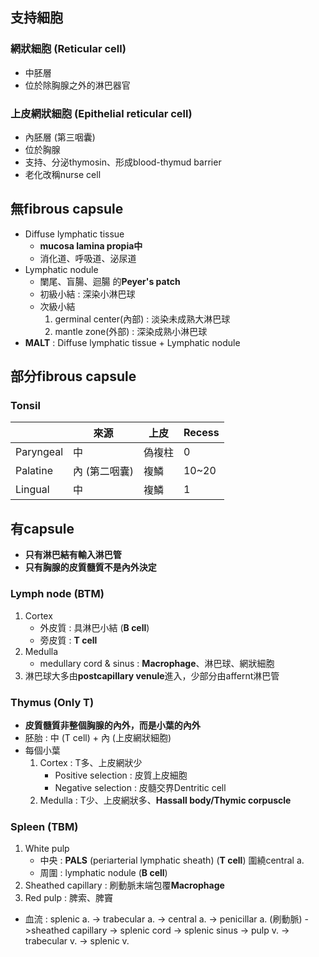## 支持細胞
### 網狀細胞 (Reticular cell)
- 中胚層
- 位於除胸腺之外的淋巴器官
### 上皮網狀細胞 (Epithelial reticular cell)
- 內胚層 (第三咽囊)
- 位於胸腺
- 支持、分泌thymosin、形成blood-thymud barrier
- 老化改稱nurse cell
## 無fibrous capsule
- Diffuse lymphatic tissue
	- **mucosa lamina propia中**
	- 消化道、呼吸道、泌尿道
- Lymphatic nodule
	- 闌尾、盲腸、迴腸 的**Peyer's patch**
	- 初級小結 : 深染小淋巴球
	- 次級小結
		1. germinal center(內部) : 淡染未成熟大淋巴球
		2. mantle zone(外部) : 深染成熟小淋巴球
- **MALT** : Diffuse lymphatic tissue + Lymphatic nodule
## 部分fibrous capsule
### Tonsil
|           | 來源         | 上皮   | Recess |
|-----------|--------------|--------|--------|
| Paryngeal | 中           | 偽複柱 | 0      |
| Palatine  | 內 (第二咽囊) | 複鱗   | 10~20  |
| Lingual   | 中           | 複鱗   | 1      |
## 有capsule
- **只有淋巴結有輸入淋巴管**
- **只有胸腺的皮質髓質不是內外決定**
### Lymph node (BTM)
1. Cortex
	- 外皮質 : 具淋巴小結 (**B cell**)
	- 旁皮質 : **T cell**
2. Medulla
	- medullary cord & sinus : **Macrophage**、淋巴球、網狀細胞
3. 淋巴球大多由**postcapillary venule**進入，少部分由affernt淋巴管
### Thymus (Only T)
- **皮質髓質非整個胸腺的內外，而是小葉的內外**
- 胚胎 : 中 (T cell) + 內 (上皮網狀細胞)
- 每個小葉
	1. Cortex : T多、上皮網狀少
		- Positive selection : 皮質上皮細胞
		- Negative selection : 皮髓交界Dentritic cell
	2. Medulla : T少、上皮網狀多、**Hassall body/Thymic corpuscle**
### Spleen (TBM)
1. White pulp
	- 中央 : **PALS** (periarterial lymphatic sheath) (**T cell**) 圍繞central a.
	- 周圍 : lymphatic nodule (**B cell**)
2. Sheathed capillary : 刷動脈末端包覆**Macrophage**
3. Red pulp : 脾索、脾竇
- 血流 : splenic a. -> trabecular a. -> central a. -> penicillar a. (刷動脈) ->sheathed capillary -> splenic cord -> splenic sinus -> pulp v. -> trabecular v. -> splenic v.